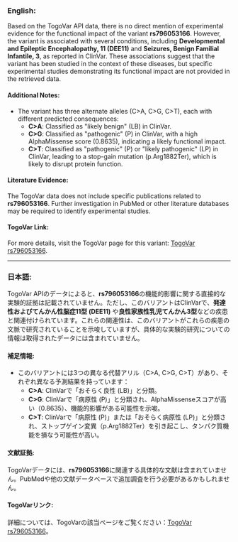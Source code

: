 ### English:
Based on the TogoVar API data, there is no direct mention of experimental evidence for the functional impact of the variant **rs796053166**. However, the variant is associated with several conditions, including **Developmental and Epileptic Encephalopathy, 11 (DEE11)** and **Seizures, Benign Familial Infantile, 3**, as reported in ClinVar. These associations suggest that the variant has been studied in the context of these diseases, but specific experimental studies demonstrating its functional impact are not provided in the retrieved data.

#### Additional Notes:
- The variant has three alternate alleles (C>A, C>G, C>T), each with different predicted consequences:
  - **C>A**: Classified as "likely benign" (LB) in ClinVar.
  - **C>G**: Classified as "pathogenic" (P) in ClinVar, with a high AlphaMissense score (0.8635), indicating a likely functional impact.
  - **C>T**: Classified as "pathogenic" (P) or "likely pathogenic" (LP) in ClinVar, leading to a stop-gain mutation (p.Arg1882Ter), which is likely to disrupt protein function.

#### Literature Evidence:
The TogoVar data does not include specific publications related to **rs796053166**. Further investigation in PubMed or other literature databases may be required to identify experimental studies.

#### TogoVar Link:
For more details, visit the TogoVar page for this variant: [TogoVar rs796053166](https://togovar.org/variant/2-165389450-C-A).

---

### 日本語:
TogoVar APIのデータによると、**rs796053166**の機能的影響に関する直接的な実験的証拠は記載されていません。ただし、このバリアントはClinVarで、**発達性およびてんかん性脳症11型 (DEE11)** や**良性家族性乳児てんかん3型**などの疾患と関連付けられています。これらの関連性は、このバリアントがこれらの疾患の文脈で研究されていることを示唆していますが、具体的な実験的研究についての情報は取得されたデータには含まれていません。

#### 補足情報:
- このバリアントには3つの異なる代替アリル（C>A, C>G, C>T）があり、それぞれ異なる予測結果を持っています：
  - **C>A**: ClinVarで「おそらく良性 (LB)」と分類。
  - **C>G**: ClinVarで「病原性 (P)」と分類され、AlphaMissenseスコアが高い（0.8635）、機能的影響がある可能性を示唆。
  - **C>T**: ClinVarで「病原性 (P)」または「おそらく病原性 (LP)」と分類され、ストップゲイン変異（p.Arg1882Ter）を引き起こし、タンパク質機能を損なう可能性が高い。

#### 文献証拠:
TogoVarデータには、**rs796053166**に関連する具体的な文献は含まれていません。PubMedや他の文献データベースで追加調査を行う必要があるかもしれません。

#### TogoVarリンク:
詳細については、TogoVarの該当ページをご覧ください：[TogoVar rs796053166](https://togovar.org/variant/2-165389450-C-A)。